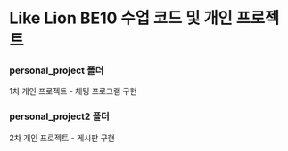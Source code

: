 # Like Lion BE10 수업 코드 및 개인 프로젝트

### personal_project 폴더
1차 개인 프로젝트 - 채팅 프로그램 구현

### personal_project2 폴더
2차 개인 프로젝트 - 게시판 구현
